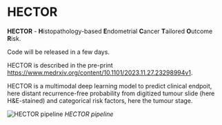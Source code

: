 # HECTOR

**HECTOR** - **H**istopathology-based **E**ndometrial **C**ancer **T**ailored **O**utcome **R**isk. 

Code will be released in a few days. 

HECTOR is described in the pre-print https://www.medrxiv.org/content/10.1101/2023.11.27.23298994v1. 

HECTOR is a multimodal deep learning model to predict clinical endpoit, here distant recurrence-free probability from digitized tumour slide (here H&E-stained) and categorical risk factors, here the tumour stage. 

![HECTOR pipeline](docs/HECTOR_pipeline.jpg)
*HECTOR pipeline*

